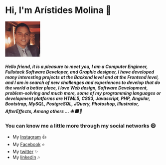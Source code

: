 # Hi, I'm Arístides Molina 👋

![Perfil Logo](/images/foto-perfil.png)

##### Hello friend, it is a pleasure to meet you, I am a Computer Engineer, Fullstack Software Developer, and Graphic designer, I have developed many interesting projects at the Backend level and at the Frontend level, and I am in search of new challenges and experiences to develop that do the world a better place, I love Web design, Software Development, problem-solving and much more, some of my programming languages or development platforms are HTML5, CSS3, Javascript, PHP, Angular, Bootstrap, MySQL, PostgreSQL, JQuery, Photoshop, Illustrator, AfterEffects, Among others ... :boat: :fireworks: :milky_way:

### You can know me a little more through my social networks :smile:

* My [Instagram](https://www.instagram.com/aristides_1000/) :+1:
* My [Facebook](https://www.facebook.com/aristidesjose.molinaperez) :star:
* My [twitter](https://twitter.com/aristides_1000) :sparkles:
* My [linkedin](https://www.linkedin.com/in/aristides-jose-molina-perez-09b0579a/) :notes:

<!--
**aristides1000/aristides1000** is a ✨ _special_ ✨ repository because its `README.md` (this file) appears on your GitHub profile.

Here are some ideas to get you started:

- 🔭 I’m currently working on ...
- 🌱 I’m currently learning ...
- 👯 I’m looking to collaborate on ...
- 🤔 I’m looking for help with ...
- 💬 Ask me about ...
- 📫 How to reach me: ...
- 😄 Pronouns: ...
- ⚡ Fun fact: ...
-->
